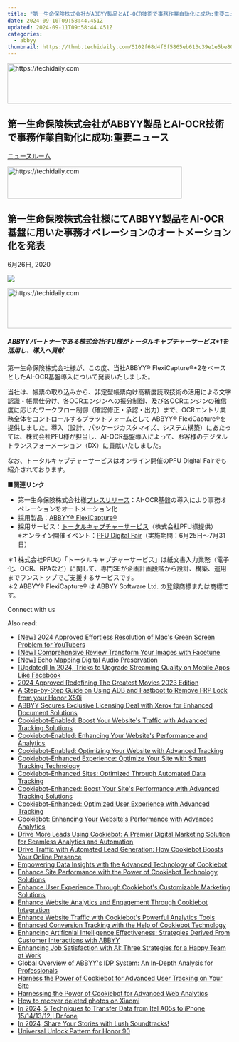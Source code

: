 ```yaml
---
title: "第一生命保険株式会社がABBYY製品とAI-OCR技術で事務作業自動化に成功:重要ニュース"
date: 2024-09-10T09:58:44.451Z
updated: 2024-09-11T09:58:44.451Z
categories:
  - abbyy
thumbnail: https://thmb.techidaily.com/5102f68d4f6f5865eb613c39e1e5be805ea96bcf031e721bf44a46da711c7234.jpg
---
```






<!-- affiliate ads begin -->
<a href="https://aidotcom.pxf.io/c/5597632/2129043/19576" target="_top" id="2129043">
  <img src="//a.impactradius-go.com/display-ad/19576-2129043" border="0" alt="https://techidaily.com" width="728" height="90"/>
</a>
<img height="0" width="0" src="https://aidotcom.pxf.io/i/5597632/2129043/19576" style="position:absolute;visibility:hidden;" border="0" />
<!-- affiliate ads end -->




## 第一生命保険株式会社がABBYY製品とAI-OCR技術で事務作業自動化に成功:重要ニュース

[ニュースルーム](https://tools.techidaily.com/abbyy/products/)





<!-- affiliate ads begin -->
<a href="https://aligracehair.sjv.io/c/5597632/2135373/19272" target="_top" id="2135373">
  <img src="//a.impactradius-go.com/display-ad/19272-2135373" border="0" alt="https://techidaily.com" width="392" height="72"/>
</a>
<img height="0" width="0" src="https://aligracehair.sjv.io/i/5597632/2135373/19272" style="position:absolute;visibility:hidden;" border="0" />
<!-- affiliate ads end -->




## 第一生命保険株式会社様にてABBYY製品をAI-OCR基盤に用いた事務オペレーションのオートメーション化を発表

6月26日, 2020

![](https://content.abbyy.com/-/media/project/abbyy/abbyy/branchtemplates/shutterstock_1272462163_1296-x-729.jpg?h=729&iar=0&w=1296)





<!-- affiliate ads begin -->
<a href="https://unicoeye.pxf.io/c/5597632/2134249/18498" target="_top" id="2134249">
  <img src="//a.impactradius-go.com/display-ad/18498-2134249" border="0" alt="https://techidaily.com" width="728" height="90"/>
</a>
<img height="0" width="0" src="https://unicoeye.pxf.io/i/5597632/2134249/18498" style="position:absolute;visibility:hidden;" border="0" />
<!-- affiliate ads end -->




#### _ABBYYパートナーである株式会社PFU様がトータルキャプチャーサービス\*1を活用し、導入へ貢献_

第一生命保険株式会社様が、この度、当社ABBYY® FlexiCapture®\*2をベースとしたAI-OCR基盤導入について発表いたしました。

当社は、帳票の取り込みから、非定型帳票向け高精度読取技術の活用による文字認識・帳票仕分け、各OCRエンジンへの振分制御、及び各OCRエンジンの確信度に応じたワークフロー制御（確認修正・承認・出力）まで、OCRエントリ業務全体をコントロールするプラットフォームとして ABBYY® FlexiCapture®を提供しました。導入（設計、パッケージカスタマイズ、システム構築）にあたっては、株式会社PFU様が担当し、AI-OCR基盤導入によって、お客様のデジタルトランスフォーメーション（DX）に貢献いたしました。

なお、トータルキャプチャーサービスはオンライン開催のPFU Digital Fairでも紹介されております。

**■関連リンク**

* 第一生命保険株式会社様[プレスリリース](https://www.dai-ichi-life.co.jp/company/news/pdf/2020%5F028.pdf "第一生命保険株式会社様プレスリリース")：AI-OCR基盤の導入により事務オペレーションをオートメーション化
* 採用製品：[ABBYY® FlexiCapture®](https://tools.techidaily.com/abbyy/products/)
* 採用サービス：[トータルキャプチャーサービス](https://www.pfu.fujitsu.com/si/di/ptcs/ "トータルキャプチャーサービス")（株式会社PFU様提供）  
※オンライン開催イベント：[PFU Digital Fair](https://www.pfu.fujitsu.com/digitalfair2020/ "PFU Digital Fair 2020")（実施期間：6月25日～7月31日）

  
＊1 株式会社PFUの「トータルキャプチャーサービス」は紙文書入力業務（電子化、OCR、RPAなど）に関して、専門SEが企画計画段階から設計、構築、運用までワンストップでご支援するサービスです。  
＊2 ABBYY® FlexiCapture® は ABBYY Software Ltd. の登録商標または商標です。

Connect with us

<ins class="adsbygoogle"
     style="display:block"
     data-ad-format="autorelaxed"
     data-ad-client="ca-pub-7571918770474297"
     data-ad-slot="1223367746"></ins>



<ins class="adsbygoogle"
     style="display:block"
     data-ad-client="ca-pub-7571918770474297"
     data-ad-slot="8358498916"
     data-ad-format="auto"
     data-full-width-responsive="true"></ins>

<span class="atpl-alsoreadstyle">Also read:</span>
<div><ul>
<li><a href="https://youtube-docs.techidaily.com/024-approved-effortless-resolution-of-macs-green-screen-problem-for-youtubers/"><u>[New] 2024 Approved  Effortless Resolution of Mac's Green Screen Problem for YouTubers</u></a></li>
<li><a href="https://extra-information.techidaily.com/new-comprehensive-review-transform-your-images-with-facetune/"><u>[New] Comprehensive Review  Transform Your Images with Facetune</u></a></li>
<li><a href="https://screen-activity-recording.techidaily.com/new-echo-mapping-digital-audio-preservation/"><u>[New] Echo Mapping  Digital Audio Preservation</u></a></li>
<li><a href="https://facebook-clips.techidaily.com/updated-in-2024-tricks-to-upgrade-streaming-quality-on-mobile-apps-like-facebook/"><u>[Updated] In 2024, Tricks to Upgrade Streaming Quality on Mobile Apps Like Facebook</u></a></li>
<li><a href="https://youtube-stream.techidaily.com/2024-approved-redefining-the-greatest-movies-2023-edition/"><u>2024 Approved  Redefining The Greatest Movies  2023 Edition</u></a></li>
<li><a href="https://bypass-frp.techidaily.com/a-step-by-step-guide-on-using-adb-and-fastboot-to-remove-frp-lock-from-your-honor-x50i-by-drfone-android/"><u>A Step-by-Step Guide on Using ADB and Fastboot to Remove FRP Lock from your Honor X50i</u></a></li>
<li><a href="https://solve-news.techidaily.com/abbyy-secures-exclusive-licensing-deal-with-xerox-for-enhanced-document-solutions/"><u>ABBYY Secures Exclusive Licensing Deal with Xerox for Enhanced Document Solutions</u></a></li>
<li><a href="https://solve-news.techidaily.com/cookiebot-enabled-boost-your-websites-traffic-with-advanced-tracking-solutions/"><u>Cookiebot-Enabled: Boost Your Website's Traffic with Advanced Tracking Solutions</u></a></li>
<li><a href="https://solve-news.techidaily.com/cookiebot-enabled-enhancing-your-websites-performance-and-analytics/"><u>Cookiebot-Enabled: Enhancing Your Website's Performance and Analytics</u></a></li>
<li><a href="https://solve-news.techidaily.com/cookiebot-enabled-optimizing-your-website-with-advanced-tracking/"><u>Cookiebot-Enabled: Optimizing Your Website with Advanced Tracking</u></a></li>
<li><a href="https://solve-news.techidaily.com/cookiebot-enhanced-experience-optimize-your-site-with-smart-tracking-technology/"><u>Cookiebot-Enhanced Experience: Optimize Your Site with Smart Tracking Technology</u></a></li>
<li><a href="https://solve-news.techidaily.com/cookiebot-enhanced-sites-optimized-through-automated-data-tracking/"><u>Cookiebot-Enhanced Sites: Optimized Through Automated Data Tracking</u></a></li>
<li><a href="https://solve-news.techidaily.com/cookiebot-enhanced-boost-your-sites-performance-with-advanced-tracking-solutions/"><u>Cookiebot-Enhanced: Boost Your Site's Performance with Advanced Tracking Solutions</u></a></li>
<li><a href="https://solve-news.techidaily.com/cookiebot-enhanced-optimized-user-experience-with-advanced-tracking/"><u>Cookiebot-Enhanced: Optimized User Experience with Advanced Tracking</u></a></li>
<li><a href="https://solve-news.techidaily.com/cookiebot-enhancing-your-websites-performance-with-advanced-analytics/"><u>Cookiebot: Enhancing Your Website's Performance with Advanced Analytics</u></a></li>
<li><a href="https://solve-news.techidaily.com/drive-more-leads-using-cookiebot-a-premier-digital-marketing-solution-for-seamless-analytics-and-automation/"><u>Drive More Leads Using Cookiebot: A Premier Digital Marketing Solution for Seamless Analytics and Automation</u></a></li>
<li><a href="https://solve-news.techidaily.com/drive-traffic-with-automated-lead-generation-how-cookiebot-boosts-your-online-presence/"><u>Drive Traffic with Automated Lead Generation: How Cookiebot Boosts Your Online Presence</u></a></li>
<li><a href="https://solve-news.techidaily.com/empowering-data-insights-with-the-advanced-technology-of-cookiebot/"><u>Empowering Data Insights with the Advanced Technology of Cookiebot</u></a></li>
<li><a href="https://solve-news.techidaily.com/enhance-site-performance-with-the-power-of-cookiebot-technology-solutions/"><u>Enhance Site Performance with the Power of Cookiebot Technology Solutions</u></a></li>
<li><a href="https://solve-news.techidaily.com/enhance-user-experience-through-cookiebots-customizable-marketing-solutions/"><u>Enhance User Experience Through Cookiebot's Customizable Marketing Solutions</u></a></li>
<li><a href="https://solve-news.techidaily.com/enhance-website-analytics-and-engagement-through-cookiebot-integration/"><u>Enhance Website Analytics and Engagement Through Cookiebot Integration</u></a></li>
<li><a href="https://solve-news.techidaily.com/enhance-website-traffic-with-cookiebots-powerful-analytics-tools/"><u>Enhance Website Traffic with Cookiebot's Powerful Analytics Tools</u></a></li>
<li><a href="https://solve-news.techidaily.com/enhanced-conversion-tracking-with-the-help-of-cookiebot-technology/"><u>Enhanced Conversion Tracking with the Help of Cookiebot Technology</u></a></li>
<li><a href="https://solve-news.techidaily.com/enhancing-artificnial-intelligence-effectiveness-strategies-derived-from-customer-interactions-with-abbyy/"><u>Enhancing Artificnial Intelligence Effectiveness: Strategies Derived From Customer Interactions with ABBYY</u></a></li>
<li><a href="https://solve-news.techidaily.com/enhancing-job-satisfaction-with-ai-three-strategies-for-a-happy-team-at-work/"><u>Enhancing Job Satisfaction with AI: Three Strategies for a Happy Team at Work</u></a></li>
<li><a href="https://solve-news.techidaily.com/global-overview-of-abbyys-idp-system-an-in-depth-analysis-for-professionals/"><u>Global Overview of ABBYY's IDP System: An In-Depth Analysis for Professionals</u></a></li>
<li><a href="https://solve-news.techidaily.com/harness-the-power-of-cookiebot-for-advanced-user-tracking-on-your-site/"><u>Harness the Power of Cookiebot for Advanced User Tracking on Your Site</u></a></li>
<li><a href="https://solve-news.techidaily.com/harnessing-the-power-of-cookiebot-for-advanced-web-analytics/"><u>Harnessing the Power of Cookiebot for Advanced Web Analytics</u></a></li>
<li><a href="https://blog-min.techidaily.com/how-to-recover-deleted-photos-on-xiaomi-by-stellar-photo-recovery-android-mobile-photo-recover/"><u>How to recover deleted photos on Xiaomi</u></a></li>
<li><a href="https://android-transfer.techidaily.com/in-2024-5-techniques-to-transfer-data-from-itel-a05s-to-iphone-15141312-drfone-by-drfone-transfer-from-android-transfer-from-android/"><u>In 2024, 5 Techniques to Transfer Data from Itel A05s to iPhone 15/14/13/12 | Dr.fone</u></a></li>
<li><a href="https://facebook-video-footage.techidaily.com/in-2024-share-your-stories-with-lush-soundtracks/"><u>In 2024, Share Your Stories with Lush Soundtracks!</u></a></li>
<li><a href="https://unlock-android.techidaily.com/universal-unlock-pattern-for-honor-90-by-drfone-android/"><u>Universal Unlock Pattern for Honor 90</u></a></li>
</ul></div>

